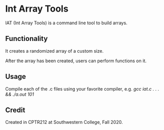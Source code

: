 # Int Array Tools

IAT (Int Array Tools) is a command line tool to build arrays.  

## Functionality

It creates a randomized array of a custom size.  

After the array has been created, users can perform functions on it.  

## Usage

Compile each of the .c files using your favorite compiler, e.g. *gcc iat.c . . . && ./a.out 101*

## Credit

Created in CPTR212 at Southwestern College, Fall 2020.  
